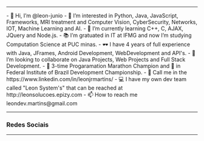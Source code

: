 <hr>
- 👋 Hi, I’m @leon-junio
- 👀 I’m interested in Python, Java, JavaScript, Frameworks, MRI treatment and Computer Vision, CyberSecurity, Networks, IOT, Machine Learning and AI.
- 🌱 I’m currently learning C++, C, AJAX, JQuery and Node.js.
- 📚 I’m gratuated in IT at IFMG and now I’m studying Computation Science at PUC minas.
- 🕶  I have 4 years of full experience with Java, JFrames, Android Development, WebDevelopment and API's.
- 💞️ I’m looking to collaborate on Java Projects, Web Projects and Full Stack Development.
- 🏅 3-time Progaramation Marathon Champion and 🥉 in Federal Institute of Brazil Development Championship.
- 🧰 Call me in the https://www.linkedin.com/in/leonjrmartins/
- 💻 I have my own dev team called "Leon System's" that can be reached at http://leonsolucoes.epizy.com
- 📫 How to reach me leondev.martins@gmail.com
<hr>
<h3>Redes Sociais</h3>
<a href="http://instagram.com/leonjrmartins" target="_blank"></a>
<a href="http://facebook.com/leonjrmartins" target="_blank"></a>
<a href="http://twitter.com/leonjrmartins" target="_blank"></a>
<a href="https://www.linkedin.com/in/leonjrmartins/" target="_blank"></a>
<a href="https://github.com/leon-junio" target="_blank"></a>
<a href="https://www.youtube.com/channel/UCjLj-ZZKSv5Fd05AzSVajiw" target="_blank"></a>
<hr>
    <!-- FontAwesome CSS - loading as last, so it doesn't block rendering-->
    <link rel=" stylesheet " href=" https://use.fontawesome.com/releases/v5.7.1/css/all.css " integrity=" sha384-fnmOCqbTlWIlj8LyTjo7mOUStjsKC4pOpQbqyi7RrhN7udi9RwhKkMHpvLbHG9Sr " crossorigin=" anonymous ">
